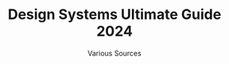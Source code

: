 ---
title: "Design Systems Ultimate Guide 2024"
description: "Complete guide to creating and maintaining design systems for scalable, consistent user interfaces."
topic: "Articles"
category: article
author: "Various Sources"
url: "https://blog.pixelfreestudio.com/ultimate-guide-to-creating-design-systems-in-2024/"
tags: ["design-systems", "ui", "ux", "scalability", "consistency"]
difficulty: intermediate
format: article
estimatedTime: "30 minutes"
license: "Proprietary"
isFree: true
isOpenSource: false
publishedAt: 2025-10-16
featured: false
---